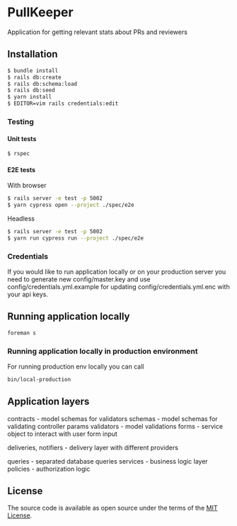 # PullKeeper
Application for getting relevant stats about PRs and reviewers

## Installation

```bash
$ bundle install
$ rails db:create
$ rails db:schema:load
$ rails db:seed
$ yarn install
$ EDITOR=vim rails credentials:edit
```

### Testing

#### Unit tests

```bash
$ rspec
```

#### E2E tests

With browser
```bash
$ rails server -e test -p 5002
$ yarn cypress open --project ./spec/e2e
```

Headless
```bash
$ rails server -e test -p 5002
$ yarn run cypress run --project ./spec/e2e
```

### Credentials

If you would like to run application locally or on your production server you need to generate new config/master.key and use config/credentials.yml.example for updating config/credentials.yml.enc with your api keys.

## Running application locally

```bash
foreman s
```

### Running application locally in production environment

For running production env locally you can call

```bash
bin/local-production
```

## Application layers

contracts - model schemas for validators
schemas - model schemas for validating controller params
validators - model validations
forms - service object to interact with user form input

deliveries, notifiers - delivery layer with different providers

queries - separated database queries
services - business logic layer
policies - authorization logic

## License

The source code is available as open source under the terms of the [MIT License](https://opensource.org/licenses/MIT).
